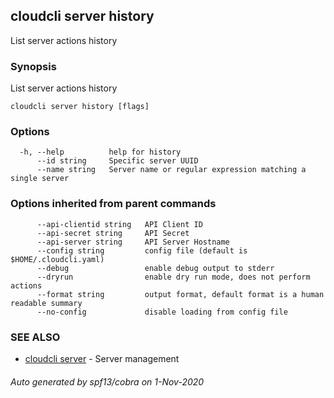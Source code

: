 ## cloudcli server history

List server actions history

### Synopsis

List server actions history

```
cloudcli server history [flags]
```

### Options

```
  -h, --help          help for history
      --id string     Specific server UUID
      --name string   Server name or regular expression matching a single server
```

### Options inherited from parent commands

```
      --api-clientid string   API Client ID
      --api-secret string     API Secret
      --api-server string     API Server Hostname
      --config string         config file (default is $HOME/.cloudcli.yaml)
      --debug                 enable debug output to stderr
      --dryrun                enable dry run mode, does not perform actions
      --format string         output format, default format is a human readable summary
      --no-config             disable loading from config file
```

### SEE ALSO

* [cloudcli server](cloudcli_server.md)	 - Server management

###### Auto generated by spf13/cobra on 1-Nov-2020
